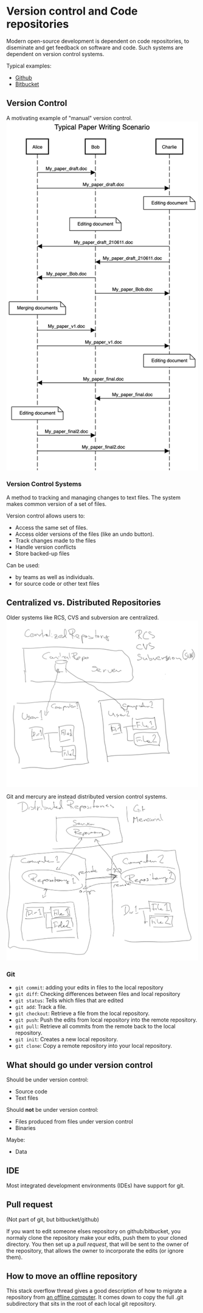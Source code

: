 # Version control and Code repositories

Modern open-source development is dependent on code repositories, to 
diseminate and get feedback on software and code. Such systems are dependent on version control systems.

Typical examples: 

* [Github](github.com)
* [Bitbucket](bitbucket.com)


## Version Control

A motivating example of "manual" version control.
![](img/paper.png)

### Version Control Systems

A method to tracking and managing changes to text files. The system makes common version of a set of files. 

Version control allows users to:
* Access the same set of files.
* Access older versions of the files (like an undo button).
* Track changes made to the files
* Handle version conflicts
* Store backed-up files


Can be used:
* by teams as well as individuals.
* for source code or other text files

## Centralized vs. Distributed Repositories

Older systems like RCS, CVS and subversion are centralized.  
![](img/central.png)

Git and mercury are instead distributed version control systems.
![](img/distributed.png)


### Git

* `git commit`: adding your edits in files to the local repository
* `git diff`: Checking differences between files and local repository
* `git status`: Tells which files that are edited
* `git add`: Track a file.
* `git checkout`: Retrieve a file from the local repository.
* `git push`: Push the edits from local repository into the remote repository. 
* `git pull`: Retrieve all commits from the remote back to the local repository.
* `git init`: Creates a new local repository.
* `git clone`: Copy a remote repository into your local repository.


## What should go under version control

Should be under version control:
* Source code
* Text files

Should **not** be under version control:
* Files produced from files under version control
* Binaries

Maybe:
* Data

## IDE

Most integrated development environments (IDEs) have support for git.

## Pull request

(Not part of git, but bitbucket/github)  

If you want to edit someone elses repository on github/bitbucket, you normaly clone the repository
make your edits, push them to your cloned directory. You then set up a *pull request*, that will be sent to the owner of the repository, that allows the owner to incorporate the edits (or ignore them).

## How to move an offline repository

This stack overflow thread gives a good description of how to migrate a repository from [an offline computer](https://stackoverflow.com/questions/28027190/copy-git-repository-to-offline-machine-and-pushing-pulling-via-memory-stick). It comes down to copy the full .git subdirectory that sits in the root of each local git repository.
